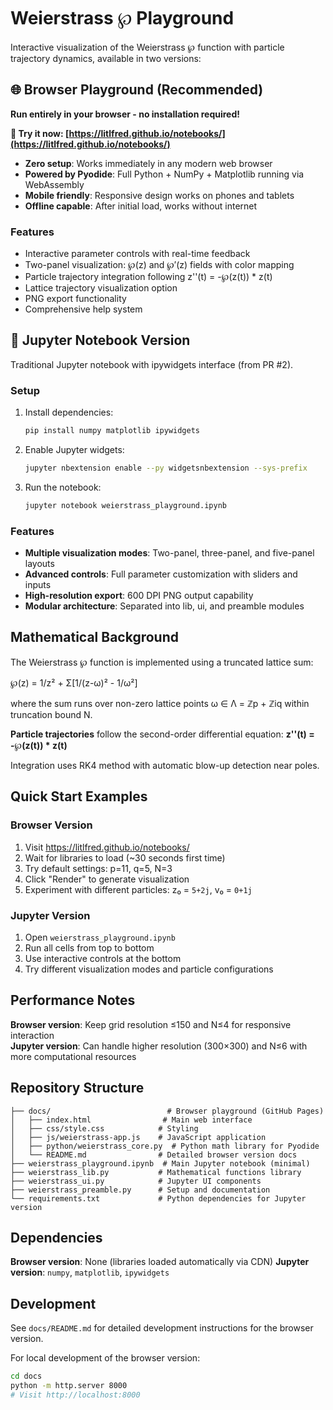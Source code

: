# Weierstrass ℘ Playground

Interactive visualization of the Weierstrass ℘ function with particle trajectory dynamics, available in two versions:

## 🌐 Browser Playground (Recommended)

**Run entirely in your browser - no installation required!**

**🚀 Try it now: [https://litlfred.github.io/notebooks/](https://litlfred.github.io/notebooks/)**

- **Zero setup**: Works immediately in any modern web browser
- **Powered by Pyodide**: Full Python + NumPy + Matplotlib running via WebAssembly
- **Mobile friendly**: Responsive design works on phones and tablets
- **Offline capable**: After initial load, works without internet

### Features
- Interactive parameter controls with real-time feedback
- Two-panel visualization: ℘(z) and ℘′(z) fields with color mapping
- Particle trajectory integration following z''(t) = -℘(z(t)) * z(t)
- Lattice trajectory visualization option
- PNG export functionality
- Comprehensive help system

## 📔 Jupyter Notebook Version

Traditional Jupyter notebook with ipywidgets interface (from PR #2).

### Setup
1. Install dependencies:
   ```bash
   pip install numpy matplotlib ipywidgets
   ```

2. Enable Jupyter widgets:
   ```bash
   jupyter nbextension enable --py widgetsnbextension --sys-prefix
   ```

3. Run the notebook:
   ```bash
   jupyter notebook weierstrass_playground.ipynb
   ```

### Features
- **Multiple visualization modes**: Two-panel, three-panel, and five-panel layouts
- **Advanced controls**: Full parameter customization with sliders and inputs
- **High-resolution export**: 600 DPI PNG output capability
- **Modular architecture**: Separated into lib, ui, and preamble modules

## Mathematical Background

The Weierstrass ℘ function is implemented using a truncated lattice sum:

℘(z) = 1/z² + Σ[1/(z-ω)² - 1/ω²]

where the sum runs over non-zero lattice points ω ∈ Λ = ℤp + ℤiq within truncation bound N.

**Particle trajectories** follow the second-order differential equation:
**z''(t) = -℘(z(t)) * z(t)**

Integration uses RK4 method with automatic blow-up detection near poles.

## Quick Start Examples

### Browser Version
1. Visit https://litlfred.github.io/notebooks/
2. Wait for libraries to load (~30 seconds first time)
3. Try default settings: p=11, q=5, N=3
4. Click "Render" to generate visualization
5. Experiment with different particles: z₀ = `5+2j`, v₀ = `0+1j`

### Jupyter Version  
1. Open `weierstrass_playground.ipynb`
2. Run all cells from top to bottom
3. Use interactive controls at the bottom
4. Try different visualization modes and particle configurations

## Performance Notes

**Browser version**: Keep grid resolution ≤150 and N≤4 for responsive interaction  
**Jupyter version**: Can handle higher resolution (300×300) and N≤6 with more computational resources

## Repository Structure

```
├── docs/                          # Browser playground (GitHub Pages)
│   ├── index.html                # Main web interface  
│   ├── css/style.css            # Styling
│   ├── js/weierstrass-app.js    # JavaScript application
│   ├── python/weierstrass_core.py  # Python math library for Pyodide
│   └── README.md                # Detailed browser version docs
├── weierstrass_playground.ipynb  # Main Jupyter notebook (minimal)
├── weierstrass_lib.py           # Mathematical functions library  
├── weierstrass_ui.py            # Jupyter UI components
├── weierstrass_preamble.py      # Setup and documentation
└── requirements.txt             # Python dependencies for Jupyter version
```

## Dependencies

**Browser version**: None (libraries loaded automatically via CDN)
**Jupyter version**: `numpy`, `matplotlib`, `ipywidgets`

## Development

See `docs/README.md` for detailed development instructions for the browser version.

For local development of the browser version:
```bash
cd docs
python -m http.server 8000
# Visit http://localhost:8000
```